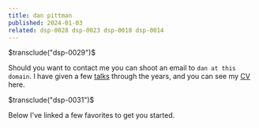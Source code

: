 ```yaml
---
title: dan pittman
published: 2024-01-03
related: dsp-0028 dsp-0023 dsp-0018 dsp-0014
---
```


$transclude("dsp-0029")$

Should you want to contact me you can shoot an email to `dan at this
domain`. I have given a few [talks](/tags/talk) through the years, and
you can see my [CV](/forest/dsp-0032.html) here.

$transclude("dsp-0031")$

Below I've linked a few favorites to get you started.
